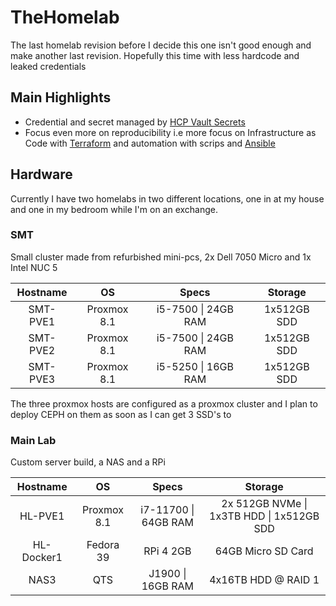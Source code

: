 # TheHomelab

The last homelab revision before I decide this one isn't good enough and make another last revision.
Hopefully this time with less hardcode and leaked credentials

## Main Highlights
- Credential and secret managed by [HCP Vault Secrets](https://developer.hashicorp.com/hcp/docs/vault-secrets)
- Focus even more on reproducibility i.e more focus on Infrastructure as Code with [Terraform](https://www.terraform.io/) and automation with scrips and [Ansible](https://www.ansible.com/)



## Hardware
Currently I have two homelabs in two different locations, one in at my house and one in my bedroom while I'm on an exchange.

### SMT

Small cluster made from refurbished mini-pcs, 2x Dell 7050 Micro and 1x Intel NUC 5

| Hostname |      OS     |        Specs        |   Storage   |
|:--------:|:-----------:|:-------------------:|:-----------:|
| SMT-PVE1 | Proxmox 8.1 | i5-7500 \| 24GB RAM | 1x512GB SDD |
| SMT-PVE2 | Proxmox 8.1 | i5-7500 \| 24GB RAM | 1x512GB SDD |
| SMT-PVE3 | Proxmox 8.1 | i5-5250 \| 16GB RAM | 1x512GB SDD |

The three proxmox hosts are configured as a proxmox cluster and I plan to deploy CEPH on them as soon as I can get 3 SSD's to 


### Main Lab

Custom server build, a NAS and a RPi

|  Hostname  |      OS     |         Specs        |                  Storage                  |
|:----------:|:-----------:|:--------------------:|:-----------------------------------------:|
|   HL-PVE1  | Proxmox 8.1 | i7-11700 \| 64GB RAM | 2x 512GB NVMe \| 1x3TB HDD \| 1x512GB SDD |
| HL-Docker1 |  Fedora 39  |       RPi 4 2GB      |             64GB Micro SD Card            |
|    NAS3    |     QTS     |   J1900 \| 16GB RAM  |            4x16TB HDD @ RAID 1            |